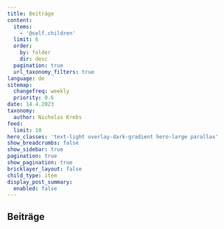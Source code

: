 ```yaml
---
title: Beiträge
content:
  items:
    - '@self.children'
  limit: 6
  order:
    by: folder
    dir: desc
  pagination: true
  url_taxonomy_filters: true
language: de
sitemap:
  changefreq: weekly
  priority: 0.6
date: 14.4.2023
taxonomy:
  author: Nicholas Krebs
feed:
  limit: 10
hero_classes: 'text-light overlay-dark-gradient hero-large parallax'
show_breadcrumbs: false
show_sidebar: true
pagination: true
show_pagination: true
bricklayer_layout: false
child_type: item
display_post_summary:
  enabled: false
---
```


## Beiträge
